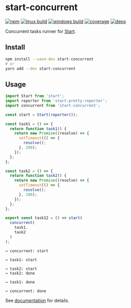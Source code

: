# start-concurrent

[![npm](https://img.shields.io/npm/v/start-concurrent.svg?style=flat-square)](https://www.npmjs.com/package/start-concurrent)
[![linux build](https://img.shields.io/travis/start-runner/concurrent/master.svg?label=linux&style=flat-square)](https://travis-ci.org/start-runner/concurrent)
[![windows build](https://img.shields.io/appveyor/ci/start-runner/concurrent/master.svg?label=windows&style=flat-square)](https://ci.appveyor.com/project/start-runner/concurrent)
[![coverage](https://img.shields.io/codecov/c/github/start-runner/concurrent/master.svg?style=flat-square)](https://codecov.io/github/start-runner/concurrent)
[![deps](https://img.shields.io/gemnasium/start-runner/concurrent.svg?style=flat-square)](https://gemnasium.com/start-runner/concurrent)

Concurrent tasks runner for [Start](https://github.com/start-runner/start).

## Install

```sh
npm install --save-dev start-concurrent
# or
yarn add --dev start-concurrent
```

## Usage

```js
import Start from 'start';
import reporter from 'start-pretty-reporter';
import concurrent from 'start-concurrent';

const start = Start(reporter());

const task1 = () => {
  return function task1() {
    return new Promise((resolve) => {
      setTimeout(() => {
        resolve();
      }, 200);
    });
  };
};

const task2 = () => {
  return function task2() {
    return new Promise((resolve) => {
      setTimeout(() => {
        resolve();
      }, 100);
    });
  };
};

export const task12 = () => start(
  concurrent(
    task1,
    task2
  )
);
```

```
→ concurrent: start

→ task1: start

→ task2: start
→ task2: done

→ task1: done

→ concurrent: done
```

See [documentation](https://github.com/start-runner/start#readme) for details.